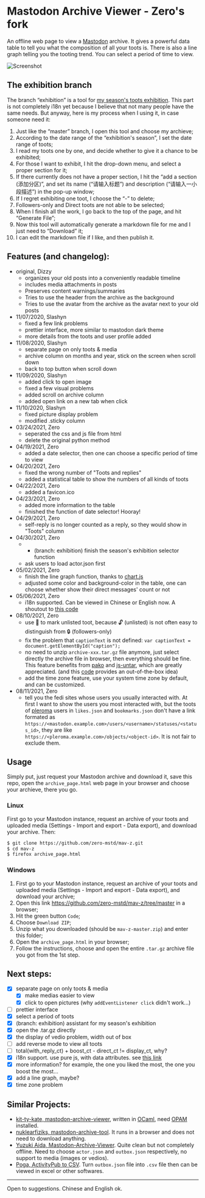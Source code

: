 # Mastodon Archive Viewer - Zero's fork

An offline web page to view a [Mastodon](https://joinmastodon.org) archive. It gives a powerful data table to tell you what the composition of all your toots is. There is also a line graph telling you the tooting trend. You can select a period of time to view.

![Screenshot](https://cdn.jsdelivr.net/gh/zero-mstd/figure-bed@master/mav-z_screenshot_2.png "Screenshot of this tool")

## The exhibition branch

The branch “exhibition” is a tool for [my season's toots exhibition](https://zero-mstd.netlify.app/exhibition/). This part is not completely i18n yet because I believe that not many people have the same needs. But anyway, here is my process when I using it, in case someone need it:

1. Just like the “master” branch, I open this tool and choose my archieve;
2. According to the date range of the “exhibition's season”, I set the date range of toots;
3. I read my toots one by one, and decide whether to give it a chance to be exhibited;
4. For those I want to exhibit, I hit the drop-down menu, and select a proper section for it;
5. If there currently does not have a proper section, I hit the “add a section (添加分区)”, and set its name (“请输入标题”) and description (“请输入一小段描述”) in the pop-up window;
6. If I regret exhibiting one toot, I choose the “-” to delete;
7. Followers-only and Direct toots are not able to be selected;
8. When I finish all the work, I go back to the top of the page, and hit “Generate File”;
9. Now this tool will automatically generate a markdown file for me and I just need to “Download” it;
10. I can edit the markdown file if I like, and then publish it.

## Features (and changelog):
* original, Dizzy
    * organizes your old posts into a conveniently readable timeline
    * includes media attachments in posts
    * Preserves content warnings/summaries
    * Tries to use the header from the archive as the background
    * Tries to use the avatar from the archive as the avatar next to your old posts
* 11/07/2020, Slashyn
    * fixed a few link problems
    * prettier interface, more similar to mastodon dark theme
    * more details from the toots and user profile added
* 11/08/2020, Slashyn
    * separate page on only toots & media
    * archive column on months and year, stick on the screen when scroll down
    * back to top button when scroll down
* 11/09/2020, Slashyn
    * added click to open image
    * fixed a few visual problems
    * added scroll on archive column
    * added open link on a new tab when click
* 11/10/2020, Slashyn
    * fixed picture display problem
    * modified .sticky column
* 03/24/2021, Zero
    * seperated the css and js file from html
    * delete the original python method
* 04/19/2021, Zero
    * added a date selector, then one can choose a specific period of time to view
* 04/20/2021, Zero
    * fixed the wrong number of "Toots and replies"
    * added a statistical table to show the numbers of all kinds of toots
* 04/22/2021, Zero
    * added a favicon.ico
* 04/23/2021, Zero
    * added more information to the table
    * finished the function of date selector! Hooray!
* 04/29/2021, Zero
    * self-reply is no longer counted as a reply, so they would show in "Toots" column
* 04/30/2021, Zero
    * * (branch: exhibition) finish the season's exhibition selector function
    * ask users to load actor.json first
* 05/02/2021, Zero
    * finish the line graph function, thanks to [chart.js](https://www.chartjs.org/)
    * adjusted some color and background-color in the table, one can choose whether show their direct messages' count or not
* 05/06/2021, Zero
    * i18n supported. Can be viewed in Chinese or English now. A shoutout to [this code](https://codesandbox.io/s/ipfeu)
* 08/10/2021, Zero
    * use 🔑 to mark unlisted toot, because 🔓 (unlisted) is not often easy to distinguish from 🔒 (followers-only)
    * fix the problem that `captionText` is not defined: `var captionText = document.getElementById("caption");`
    * no need to unzip `archive-xxx.tar.gz` file anymore, just select directly the archive file in browser, then everything should be fine. This feature benefits from [pako](https://github.com/nodeca/pako) and [js-untar](https://github.com/InvokIT/js-untar), which are greatly appreciated. (and this [code](https://stackoverflow.com/a/65448758) provides an out-of-the-box idea)
    * add the time zone feature, use your system time zone by default, and can be customized.
* 08/11/2021, Zero
    * tell you the fedi sites whose users you usually interacted with. At first I want to show the users you most interacted with, but the toots of [pleroma](https://pleroma.social) users in `likes.json` and `bookmarks.json` don't have a link formated as `https://<mastodon.example.com>/users/<username>/statuses/<status_id>`, they are like `https://<pleroma.example.com>/objects/<object-id>`. It is not fair to exclude them.

## Usage
Simply put, just request your Mastodon archive and download it, save this repo, open the `archive_page.html` web page in your browser and choose your archieve, there you go.

### Linux
First go to your Mastodon instance, request an archive of your toots and uploaded media (Settings - Import and export - Data export), and download your archive. Then:
```bash
$ git clone https://github.com/zero-mstd/mav-z.git
$ cd mav-z
$ firefox archive_page.html
```

### Windows
1. First go to your Mastodon instance, request an archive of your toots and uploaded media (Settings - Import and export - Data export), and download your archive;
2. Open this link <https://github.com/zero-mstd/mav-z/tree/master> in a browser;
3. Hit the green button `Code`;
4. Choose `Download ZIP`;
5. Unzip what you downloaded (should be `mav-z-master.zip`) and enter this folder;
6. Open the `archive_page.html` in your browser;
7. Follow the instructions, choose and open the entire `.tar.gz` archive file you got from the 1st step.

## Next steps:
- [x] separate page on only toots & media
	- [x] make medias easier to view
	- [x] click to open pictures (why `addEventListener click` didn't work...)
- [ ] prettier interface
- [x] select a period of toots
- [x]  (branch: exhibition) assistant for my season's exhibition
- [x] open the .tar.gz directly
- [x] the display of vedio problem, width out of box
- [ ] add reverse mode to view all toots
- [ ] total(with_reply_ct) + boost_ct - direct_ct != display_ct, why?
- [x] i18n support. use pure js, with data attributes. see [this link](https://codeburst.io/translating-your-website-in-pure-javascript-98b9fa4ce427)
- [x] more information? for example, the one you liked the most, the one you boost the most…
- [x] add a line graph, maybe?
- [x] time zone problem

## Similar Projects:
- [kit-ty-kate, mastodon-archive-viewer](https://github.com/kit-ty-kate/mastodon-archive-viewer), written in [OCaml](https://ocaml.org/), need [OPAM](https://opam.ocaml.org/) installed.
- [nuklearfiziks, mastodon-archive-tool](https://observablehq.com/@nuklearfiziks/mastodon-archive-tool). It runs in a browser and does not need to download anything.
- [Yuzuki Aida, Mastodon-Archive-Viewer](https://github.com/nzws/Mastodon-Archive-Viewer). Quite clean but not completely offline. Need to choose `actor.json` and `outbox.json` respectively, no support to media (images or vedios).
- [Poga, ActivityPub to CSV](https://poga.github.io/activitypub2csv/). Turn `outbox.json` file into `.csv` file then can be viewed in excel or other softwares.

---

Open to suggestions. Chinese and English ok.
